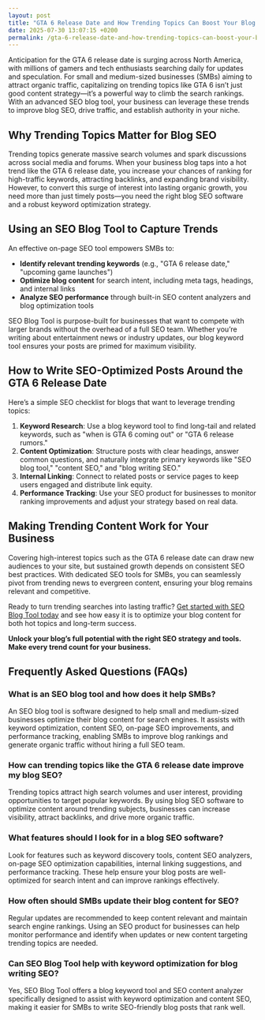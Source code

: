 ```yaml
---
layout: post
title: "GTA 6 Release Date and How Trending Topics Can Boost Your Blog SEO"
date: 2025-07-30 13:07:15 +0200
permalink: /gta-6-release-date-and-how-trending-topics-can-boost-your-blog-seo/
---
```

Anticipation for the GTA 6 release date is surging across North America, with millions of gamers and tech enthusiasts searching daily for updates and speculation. For small and medium-sized businesses (SMBs) aiming to attract organic traffic, capitalizing on trending topics like GTA 6 isn’t just good content strategy—it’s a powerful way to climb the search rankings. With an advanced SEO blog tool, your business can leverage these trends to improve blog SEO, drive traffic, and establish authority in your niche.

## Why Trending Topics Matter for Blog SEO

Trending topics generate massive search volumes and spark discussions across social media and forums. When your business blog taps into a hot trend like the GTA 6 release date, you increase your chances of ranking for high-traffic keywords, attracting backlinks, and expanding brand visibility. However, to convert this surge of interest into lasting organic growth, you need more than just timely posts—you need the right blog SEO software and a robust keyword optimization strategy.

## Using an SEO Blog Tool to Capture Trends

An effective on-page SEO tool empowers SMBs to:

- **Identify relevant trending keywords** (e.g., "GTA 6 release date," "upcoming game launches")
- **Optimize blog content** for search intent, including meta tags, headings, and internal links
- **Analyze SEO performance** through built-in SEO content analyzers and blog optimization tools

SEO Blog Tool is purpose-built for businesses that want to compete with larger brands without the overhead of a full SEO team. Whether you’re writing about entertainment news or industry updates, our blog keyword tool ensures your posts are primed for maximum visibility.

## How to Write SEO-Optimized Posts Around the GTA 6 Release Date

Here’s a simple SEO checklist for blogs that want to leverage trending topics:

1. **Keyword Research**: Use a blog keyword tool to find long-tail and related keywords, such as "when is GTA 6 coming out" or "GTA 6 release rumors."
2. **Content Optimization**: Structure posts with clear headings, answer common questions, and naturally integrate primary keywords like "SEO blog tool," "content SEO," and "blog writing SEO."
3. **Internal Linking**: Connect to related posts or service pages to keep users engaged and distribute link equity.
4. **Performance Tracking**: Use your SEO product for businesses to monitor ranking improvements and adjust your strategy based on real data.

## Making Trending Content Work for Your Business

Covering high-interest topics such as the GTA 6 release date can draw new audiences to your site, but sustained growth depends on consistent SEO best practices. With dedicated SEO tools for SMBs, you can seamlessly pivot from trending news to evergreen content, ensuring your blog remains relevant and competitive.

Ready to turn trending searches into lasting traffic? [Get started with SEO Blog Tool today](https://seoblogtool.com/) and see how easy it is to optimize your blog content for both hot topics and long-term success.

**Unlock your blog’s full potential with the right SEO strategy and tools. Make every trend count for your business.**

## Frequently Asked Questions (FAQs)

### What is an SEO blog tool and how does it help SMBs?

An SEO blog tool is software designed to help small and medium-sized businesses optimize their blog content for search engines. It assists with keyword optimization, content SEO, on-page SEO improvements, and performance tracking, enabling SMBs to improve blog rankings and generate organic traffic without hiring a full SEO team.

### How can trending topics like the GTA 6 release date improve my blog SEO?

Trending topics attract high search volumes and user interest, providing opportunities to target popular keywords. By using blog SEO software to optimize content around trending subjects, businesses can increase visibility, attract backlinks, and drive more organic traffic.

### What features should I look for in a blog SEO software?

Look for features such as keyword discovery tools, content SEO analyzers, on-page SEO optimization capabilities, internal linking suggestions, and performance tracking. These help ensure your blog posts are well-optimized for search intent and can improve rankings effectively.

### How often should SMBs update their blog content for SEO?

Regular updates are recommended to keep content relevant and maintain search engine rankings. Using an SEO product for businesses can help monitor performance and identify when updates or new content targeting trending topics are needed.

### Can SEO Blog Tool help with keyword optimization for blog writing SEO?

Yes, SEO Blog Tool offers a blog keyword tool and SEO content analyzer specifically designed to assist with keyword optimization and content SEO, making it easier for SMBs to write SEO-friendly blog posts that rank well.

<script type="application/ld+json">
{
  "@context": "https://schema.org",
  "@type": "BlogPosting",
  "headline": "GTA 6 Release Date and How Trending Topics Can Boost Your Blog SEO",
  "description": "Learn how small and medium-sized businesses can leverage trending topics like the GTA 6 release date using an SEO blog tool to improve blog SEO, drive traffic, and boost rankings.",
  "author": {
    "@type": "Person",
    "name": "SEO Blog Tool"
  },
  "publisher": {
    "@type": "Person",
    "name": "SEO Blog Tool"
  },
  "datePublished": "2024-06-01",
  "dateModified": "2024-06-01",
  "mainEntityOfPage": {
    "@type": "WebPage",
    "@id": "https://seoblogtool.com/blog/gta-6-release-date-trending-topics"
  }
}
</script>

<script type="application/ld+json">
{
  "@context": "https://schema.org",
  "@type": "FAQPage",
  "mainEntity": [
    {
      "@type": "Question",
      "name": "What is an SEO blog tool and how does it help SMBs?",
      "acceptedAnswer": {
        "@type": "Answer",
        "text": "An SEO blog tool is software designed to help small and medium-sized businesses optimize their blog content for search engines. It assists with keyword optimization, content SEO, on-page SEO improvements, and performance tracking, enabling SMBs to improve blog rankings and generate organic traffic without hiring a full SEO team."
      }
    },
    {
      "@type": "Question",
      "name": "How can trending topics like the GTA 6 release date improve my blog SEO?",
      "acceptedAnswer": {
        "@type": "Answer",
        "text": "Trending topics attract high search volumes and user interest, providing opportunities to target popular keywords. By using blog SEO software to optimize content around trending subjects, businesses can increase visibility, attract backlinks, and drive more organic traffic."
      }
    },
    {
      "@type": "Question",
      "name": "What features should I look for in a blog SEO software?",
      "acceptedAnswer": {
        "@type": "Answer",
        "text": "Look for features such as keyword discovery tools, content SEO analyzers, on-page SEO optimization capabilities, internal linking suggestions, and performance tracking. These help ensure your blog posts are well-optimized for search intent and can improve rankings effectively."
      }
    },
    {
      "@type": "Question",
      "name": "How often should SMBs update their blog content for SEO?",
      "acceptedAnswer": {
        "@type": "Answer",
        "text": "Regular updates are recommended to keep content relevant and maintain search engine rankings. Using an SEO product for businesses can help monitor performance and identify when updates or new content targeting trending topics are needed."
      }
    },
    {
      "@type": "Question",
      "name": "Can SEO Blog Tool help with keyword optimization for blog writing SEO?",
      "acceptedAnswer": {
        "@type": "Answer",
        "text": "Yes, SEO Blog Tool offers a blog keyword tool and SEO content analyzer specifically designed to assist with keyword optimization and content SEO, making it easier for SMBs to write SEO-friendly blog posts that rank well."
      }
    }
  ]
}
</script>